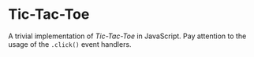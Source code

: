Tic-Tac-Toe
===========
A trivial implementation of _Tic-Tac-Toe_ in JavaScript. Pay attention to the
usage of the `.click()` event handlers.
